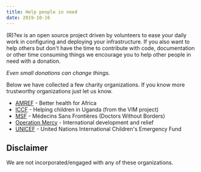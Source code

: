 ```yaml
---
title: Help people in need
date: 2019-10-16
---
```


(R)?ex is an open source project driven by volunteers to ease your daily work in configuring and deploying your infrastructure. If you also want to help others but don't have the time to contribute with code, documentation or other time consuming things we encourage you to help other people in need with a donation.

*Even small donations can change things.*

Below we have collected a few charity organizations. If you know more trustworthy organizations just let us know.

-   [AMREF](http://www.amref.org) - Better health for Africa
-   [ICCF](http://www.iccf.nl) - Helping children in Uganda (from the VIM project)
-   [MSF](http://www.msf.org) - Médecins Sans Frontières (Doctors Without Borders)
-   [Operation Mercy](http://www.mercy.se) - International development and relief
-   [UNICEF](http://www.unicef.org) - United Nations International Children's Emergency Fund

## Disclaimer

We are not incorporated/engaged with any of these organizations.
